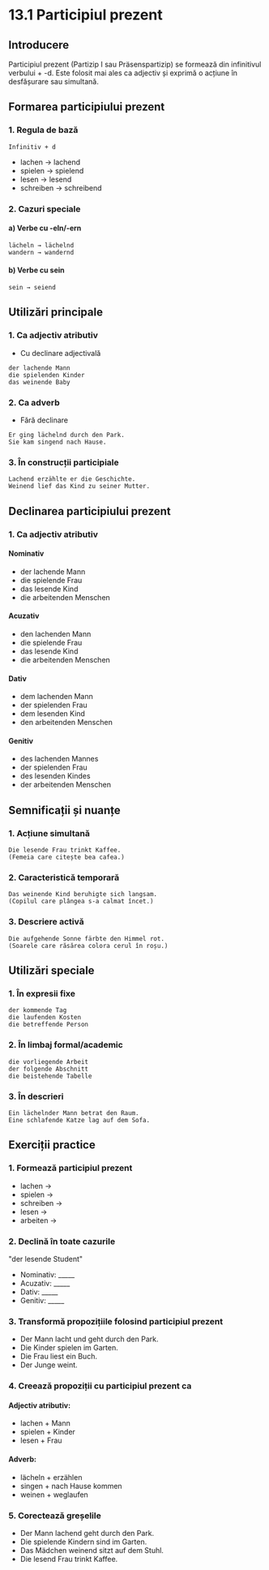 # 13.1 Participiul prezent

## Introducere
Participiul prezent (Partizip I sau Präsenspartizip) se formează din infinitivul verbului + -d. Este folosit mai ales ca adjectiv și exprimă o acțiune în desfășurare sau simultană.

## Formarea participiului prezent

### 1. Regula de bază
```
Infinitiv + d
```
- lachen → lachend
- spielen → spielend
- lesen → lesend
- schreiben → schreibend

### 2. Cazuri speciale
#### a) Verbe cu -eln/-ern
```
lächeln → lächelnd
wandern → wandernd
```

#### b) Verbe cu sein
```
sein → seiend
```

## Utilizări principale

### 1. Ca adjectiv atributiv
- Cu declinare adjectivală
```
der lachende Mann
die spielenden Kinder
das weinende Baby
```

### 2. Ca adverb
- Fără declinare
```
Er ging lächelnd durch den Park.
Sie kam singend nach Hause.
```

### 3. În construcții participiale
```
Lachend erzählte er die Geschichte.
Weinend lief das Kind zu seiner Mutter.
```

## Declinarea participiului prezent

### 1. Ca adjectiv atributiv
#### Nominativ
- der lachende Mann
- die spielende Frau
- das lesende Kind
- die arbeitenden Menschen

#### Acuzativ
- den lachenden Mann
- die spielende Frau
- das lesende Kind
- die arbeitenden Menschen

#### Dativ
- dem lachenden Mann
- der spielenden Frau
- dem lesenden Kind
- den arbeitenden Menschen

#### Genitiv
- des lachenden Mannes
- der spielenden Frau
- des lesenden Kindes
- der arbeitenden Menschen

## Semnificații și nuanțe

### 1. Acțiune simultană
```
Die lesende Frau trinkt Kaffee.
(Femeia care citește bea cafea.)
```

### 2. Caracteristică temporară
```
Das weinende Kind beruhigte sich langsam.
(Copilul care plângea s-a calmat încet.)
```

### 3. Descriere activă
```
Die aufgehende Sonne färbte den Himmel rot.
(Soarele care răsărea colora cerul în roșu.)
```

## Utilizări speciale

### 1. În expresii fixe
```
der kommende Tag
die laufenden Kosten
die betreffende Person
```

### 2. În limbaj formal/academic
```
die vorliegende Arbeit
der folgende Abschnitt
die beistehende Tabelle
```

### 3. În descrieri
```
Ein lächelnder Mann betrat den Raum.
Eine schlafende Katze lag auf dem Sofa.
```

## Exerciții practice

### 1. Formează participiul prezent
- lachen →
- spielen →
- schreiben →
- lesen →
- arbeiten →

### 2. Declină în toate cazurile
"der lesende Student"
- Nominativ: _____
- Acuzativ: _____
- Dativ: _____
- Genitiv: _____

### 3. Transformă propozițiile folosind participiul prezent
- Der Mann lacht und geht durch den Park.
- Die Kinder spielen im Garten.
- Die Frau liest ein Buch.
- Der Junge weint.

### 4. Creează propoziții cu participiul prezent ca
#### Adjectiv atributiv:
- lachen + Mann
- spielen + Kinder
- lesen + Frau

#### Adverb:
- lächeln + erzählen
- singen + nach Hause kommen
- weinen + weglaufen

### 5. Corectează greșelile
- Der Mann lachend geht durch den Park.
- Die spielende Kindern sind im Garten.
- Das Mädchen weinend sitzt auf dem Stuhl.
- Die lesend Frau trinkt Kaffee.
